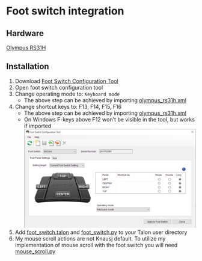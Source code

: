 # Foot switch integration

## Hardware

[Olympus RS31H](https://www.amazon.com/Olympus-RS31H-Professional-Dictation-Connection/dp/B01C3FSPQK)

## Installation

1. Download [Foot Switch Configuration Tool](https://dl-support.olympus-imaging.com/odms_download/ftsw_configuration_tool/en/)
1. Open foot switch configuration tool
1. Change operating mode to: `Keyboard mode`
    - The above step can be achieved by importing [olympus_rs31h.xml](./olympus_rs31h.xml)
1. Change shortcut keys to: F13, F14, F15, F16
    - The above step can be achieved by importing [olympus_rs31h.xml](./olympus_rs31h.xml)
    - On Windows F-keys above F12 won't be visible in the tool, but works if imported
      ![Foot Switch Configuration Tool](foot_switch_configuration.png)
1. Add [foot_switch.talon](./foot_switch.talon) and [foot_switch.py](./foot_switch.py) to your Talon user directory
1. My mouse scroll actions are not Knausj default. To utilize my implementation of mouse scroll with the foot switch you will need [mouse_scroll.py](../mouse/mouse_scroll.py)
